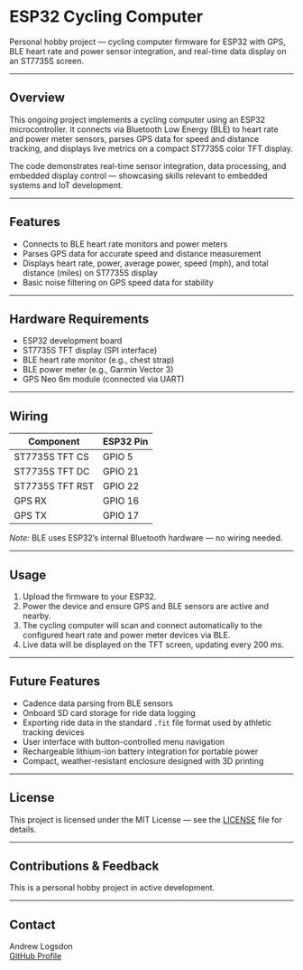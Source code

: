 # ESP32 Cycling Computer

Personal hobby project — cycling computer firmware for ESP32 with GPS, BLE heart rate and power sensor integration, and real-time data display on an ST7735S screen.

---

## Overview

This ongoing project implements a cycling computer using an ESP32 microcontroller. It connects via Bluetooth Low Energy (BLE) to heart rate and power meter sensors, parses GPS data for speed and distance tracking, and displays live metrics on a compact ST7735S color TFT display.

The code demonstrates real-time sensor integration, data processing, and embedded display control — showcasing skills relevant to embedded systems and IoT development.

---

## Features

- Connects to BLE heart rate monitors and power meters  
- Parses GPS data for accurate speed and distance measurement  
- Displays heart rate, power, average power, speed (mph), and total distance (miles) on ST7735S display  
- Basic noise filtering on GPS speed data for stability  

---

## Hardware Requirements

- ESP32 development board  
- ST7735S TFT display (SPI interface)  
- BLE heart rate monitor (e.g., chest strap)  
- BLE power meter (e.g., Garmin Vector 3)  
- GPS Neo 6m module (connected via UART)  

---

## Wiring

| Component           | ESP32 Pin      |
|---------------------|---------------|
| ST7735S TFT CS      | GPIO 5         |
| ST7735S TFT DC      | GPIO 21        |
| ST7735S TFT RST     | GPIO 22        |
| GPS RX              | GPIO 16        |
| GPS TX              | GPIO 17        |

*Note:* BLE uses ESP32’s internal Bluetooth hardware — no wiring needed.

---

## Usage

1. Upload the firmware to your ESP32.  
2. Power the device and ensure GPS and BLE sensors are active and nearby.  
3. The cycling computer will scan and connect automatically to the configured heart rate and power meter devices via BLE.  
4. Live data will be displayed on the TFT screen, updating every 200 ms.  

---

## Future Features

- Cadence data parsing from BLE sensors  
- Onboard SD card storage for ride data logging  
- Exporting ride data in the standard `.fit` file format used by athletic tracking devices  
- User interface with button-controlled menu navigation  
- Rechargeable lithium-ion battery integration for portable power  
- Compact, weather-resistant enclosure designed with 3D printing  

---

## License

This project is licensed under the MIT License — see the [LICENSE](LICENSE) file for details.

---

## Contributions & Feedback

This is a personal hobby project in active development.

---

## Contact

Andrew Logsdon  
[GitHub Profile](https://github.com/ALog999)

